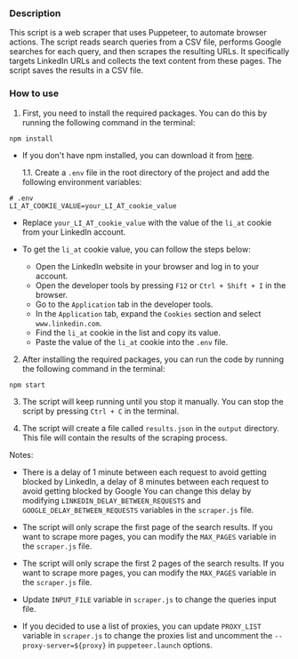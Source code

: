 ### Description

This script is a web scraper that uses Puppeteer, to automate browser actions. The script reads search queries from a CSV file, performs Google searches for each query, and then scrapes the resulting URLs. It specifically targets LinkedIn URLs and collects the text content from these pages. The script saves the results in a CSV file.

### How to use

1. First, you need to install the required packages. You can do this by running the following command in the terminal:

`npm install`

- If you don't have npm installed, you can download it from [here](https://docs.npmjs.com/downloading-and-installing-node-js-and-npm).

  1.1. Create a `.env` file in the root directory of the project and add the following environment variables:

```env
# .env
LI_AT_COOKIE_VALUE=your_LI_AT_cookie_value
```

- Replace `your_LI_AT_cookie_value` with the value of the `li_at` cookie from your LinkedIn account.

- To get the `li_at` cookie value, you can follow the steps below:

  - Open the LinkedIn website in your browser and log in to your account.
  - Open the developer tools by pressing `F12` or `Ctrl + Shift + I` in the browser.
  - Go to the `Application` tab in the developer tools.
  - In the `Application` tab, expand the `Cookies` section and select `www.linkedin.com`.
  - Find the `li_at` cookie in the list and copy its value.
  - Paste the value of the `li_at` cookie into the `.env` file.

2. After installing the required packages, you can run the code by running the following command in the terminal:

`npm start`

3. The script will keep running until you stop it manually. You can stop the script by pressing `Ctrl + C` in the terminal.

4. The script will create a file called `results.json` in the `output` directory. This file will contain the results of the scraping process.

Notes:

- There is a delay of 1 minute between each request to avoid getting blocked by LinkedIn, a delay of 8 minutes between each request to avoid getting blocked by Google You can change this delay by modifying `LINKEDIN_DELAY_BETWEEN_REQUESTS` and `GOOGLE_DELAY_BETWEEN_REQUESTS` variables in the `scraper.js` file.

- The script will only scrape the first page of the search results. If you want to scrape more pages, you can modify the `MAX_PAGES` variable in the `scraper.js` file.

- The script will only scrape the first 2 pages of the search results. If you want to scrape more pages, you can modify the `MAX_PAGES` variable in the `scraper.js` file.

- Update `INPUT_FILE` variable in `scraper.js` to change the queries input file.

- If you decided to use a list of proxies, you can update `PROXY_LIST` variable in `scraper.js` to change the proxies list and uncomment the `--proxy-server=${proxy}` in `puppeteer.launch` options.
